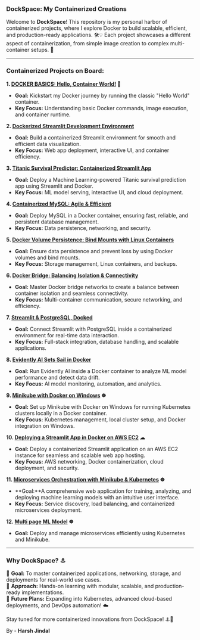 ###  **DockSpace: My Containerized Creations**

Welcome to **DockSpace**! This repository is my personal harbor of containerized projects, where I explore Docker to build scalable, efficient, and production-ready applications. 🛠️💡 Each project showcases a different aspect of containerization, from simple image creation to complex multi-container setups. 🚀

---

###  **Containerized Projects on Board:**

**1. [DOCKER BASICS: Hello, Container World!](https://github.com/harshjindal18/DockerWork/tree/main/Docker1/Exp-01) 🐳**  
- **Goal:** Kickstart my Docker journey by running the classic "Hello World" container.  
- **Key Focus:** Understanding basic Docker commands, image execution, and container runtime.

**2. [Dockerized Streamlit Development Environment](https://github.com/harshjindal18/DockerWork/tree/main/Docker1/Exp-02)**  
- **Goal:** Build a containerized Streamlit environment for smooth and efficient data visualization.  
- **Key Focus:** Web app deployment, interactive UI, and container efficiency.

**3. [Titanic Survival Predictor: Containerized Streamlit App](https://github.com/harshjindal18/DockerWork/tree/main/Docker1/Exp-03)**  
- **Goal:** Deploy a Machine Learning-powered Titanic survival prediction app using Streamlit and Docker.  
- **Key Focus:** ML model serving, interactive UI, and cloud deployment.

**4. [Containerized MySQL: Agile & Efficient](https://github.com/harshjindal18/DockerWork/tree/main/Docker1/Exp-04)**  
- **Goal:** Deploy MySQL in a Docker container, ensuring fast, reliable, and persistent database management.  
- **Key Focus:** Data persistence, networking, and security.

**5. [Docker Volume Persistence: Bind Mounts with Linux Containers](https://github.com/harshjindal18/DockerWork/tree/main/Docker1/Exp-05)**  
- **Goal:** Ensure data persistence and prevent loss by using Docker volumes and bind mounts.  
- **Key Focus:** Storage management, Linux containers, and backups.

**6. [Docker Bridge: Balancing Isolation & Connectivity](https://github.com/harshjindal18/DockerWork/tree/main/Docker1/Exp-06)**  
- **Goal:** Master Docker bridge networks to create a balance between container isolation and seamless connectivity.  
- **Key Focus:** Multi-container communication, secure networking, and efficiency.

**7. [Streamlit & PostgreSQL, Docked](https://github.com/harshjindal18/DockerWork/tree/main/Docker1/Exp-07)**  
- **Goal:** Connect Streamlit with PostgreSQL inside a containerized environment for real-time data interaction.  
- **Key Focus:** Full-stack integration, database handling, and scalable applications.

**8. [Evidently AI Sets Sail in Docker](https://github.com/harshjindal18/DockerWork/tree/main/Docker1/Exp-08)**  
- **Goal:** Run Evidently AI inside a Docker container to analyze ML model performance and detect data drift.  
- **Key Focus:** AI model monitoring, automation, and analytics.

**9. [Minikube with Docker on Windows](https://github.com/harshjindal18/DockerWork/tree/main/Docker1/Exp-09) ☸**  
- **Goal:** Set up Minikube with Docker on Windows for running Kubernetes clusters locally in a Docker container.  
- **Key Focus:** Kubernetes management, local cluster setup, and Docker integration on Windows.

**10. [Deploying a Streamlit App in Docker on AWS EC2](https://github.com/harshjindal18/DockerWork/tree/main/Docker1/Exp-10) ☁**  
- **Goal:** Deploy a containerized Streamlit application on an AWS EC2 instance for seamless and scalable web app hosting.  
- **Key Focus:** AWS networking, Docker containerization, cloud deployment, and security.

**11. [Microservices Orchestration with Minikube & Kubernetes](https://github.com/harshjindal18/DockerWork/tree/main/Docker1/Exp-11ML) ☸**  
- **Goal:**A comprehensive web application for training, analyzing, and deploying machine learning models with an intuitive user interface.  
- **Key Focus:** Service discovery, load balancing, and containerized microservices deployment.

**12. [Multi page ML Model](https://github.com/harshjindal18/Decipher) ☸**  
- **Goal:** Deploy and manage microservices efficiently using Kubernetes and Minikube.  



---

###  **Why DockSpace? ⚓**

🚀 **Goal:** To master containerized applications, networking, storage, and deployments for real-world use cases.  
🔬 **Approach:** Hands-on learning with modular, scalable, and production-ready implementations.  
🔮 **Future Plans:** Expanding into Kubernetes, advanced cloud-based deployments, and DevOps automation! ☁️

Stay tuned for more containerized innovations from DockSpace! ⚓🚀

By - **Harsh Jindal**
